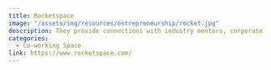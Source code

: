```yaml
---
title: Rocketspace
image: "/assets/img/resources/entrepreneurship/rocket.jpg"
description: They provide connections with industry mentors, corporate collaborators, and investment opportunities
categories:
  - Co-working Space
link: https://www.rocketspace.com/
---
```

